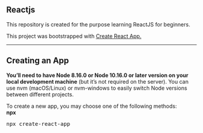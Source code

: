 <b><h2>Reactjs</h2></b>
This repository is created for the purpose learning ReactJS for beginners.

This project was bootstrapped with <a href="https://github.com/facebook/create-react-app">Create React App.</a>

<hr/>
<h2>Creating an App</h2>

<b>You’ll need to have Node 8.16.0 or Node 10.16.0 or later version on your local development machine</b> (but it’s not required on the server). You can use nvm (macOS/Linux) or nvm-windows to easily switch Node versions between different projects.

To create a new app, you may choose one of the following methods:
<br/>
<b>npx</b>

<div class="highlight highlight-source-shell"><pre>npx create-react-app <name-of-your-react-app></pre></div>
